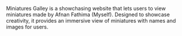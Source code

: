 Miniatures Galley is a showchasing website that lets users to view miniatures made by Afnan Fathima (Myself). Designed to showcase creativity, it provides an immersive view of miniatures with names and images for users.
